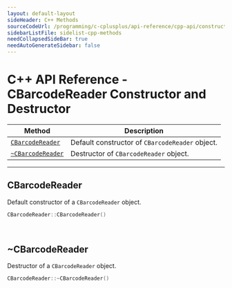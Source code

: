 ```yaml
---
layout: default-layout
sideHeader: C++ Methods
sourceCodeUrl: /programming/c-cplusplus/api-reference/cpp-api/constructor-and-destructor.md
sidebarListFile: sidelist-cpp-methods
needCollapsedSideBar: true
needAutoGenerateSidebar: false
---
```


# C++ API Reference - CBarcodeReader Constructor and Destructor

  | Method               | Description |
  |----------------------|-------------|
  | [`CBarcodeReader`](#cbarcodereader) | Default constructor of `CBarcodeReader` object.|
  | [`~CBarcodeReader`](#~cbarcodereader) | Destructor of `CBarcodeReader` object.|

---





## CBarcodeReader

Default constructor of a `CBarcodeReader` object.

```cpp
CBarcodeReader::CBarcodeReader()
```

&nbsp;




## ~CBarcodeReader

Destructor of a `CBarcodeReader` object.

```cpp
CBarcodeReader::~CBarcodeReader()
```

